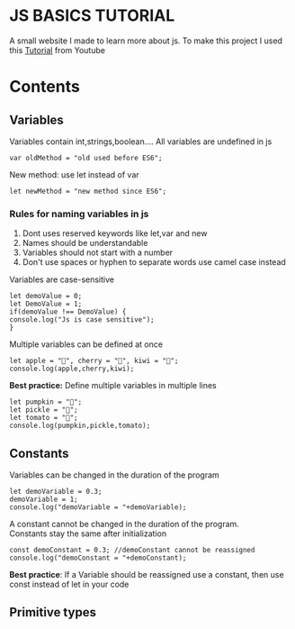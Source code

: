 # JS BASICS TUTORIAL
A small website I made to learn more about js.
To make this project I used this [Tutorial] from Youtube
# Contents
## Variables
Variables contain int,strings,boolean....
All variables are undefined in js

    var oldMethod = "old used before ES6";  

New method: use let instead of var

    let newMethod = "new method since ES6";  

### Rules for naming variables in js

1. Dont uses reserved keywords like let,var and new
2. Names should be understandable
3. Variables should not start with a number
4. Don't use spaces or hyphen to separate words use camel case instead

Variables are case-sensitive


    let demoValue = 0;  
    let DemoValue = 1;  
    if(demoValue !== DemoValue) {  
    console.log("Js is case sensitive");  
    }  

Multiple variables can be defined at once

    let apple = "🍎", cherry = "🍒", kiwi = "🥝";  
    console.log(apple,cherry,kiwi);  

**Best practice:** Define multiple variables in multiple lines

    let pumpkin = "🎃";  
    let pickle = "🥒";  
    let tomato = "🍅";  
    console.log(pumpkin,pickle,tomato);  

## Constants
Variables can be changed in the duration of the program

    let demoVariable = 0.3;  
    demoVariable = 1;  
    console.log("demoVariable = "+demoVariable);  

A constant cannot be changed in the duration of the program.  
Constants stay the same after initialization

    const demoConstant = 0.3; //demoConstant cannot be reassigned  
    console.log("demoConstant = "+demoConstant); 

**Best practice**: If a Variable should be reassigned use a constant, then use const instead of let in your code
## Primitive types

[Tutorial]: https://youtu.be/W6NZfCO5SIk
